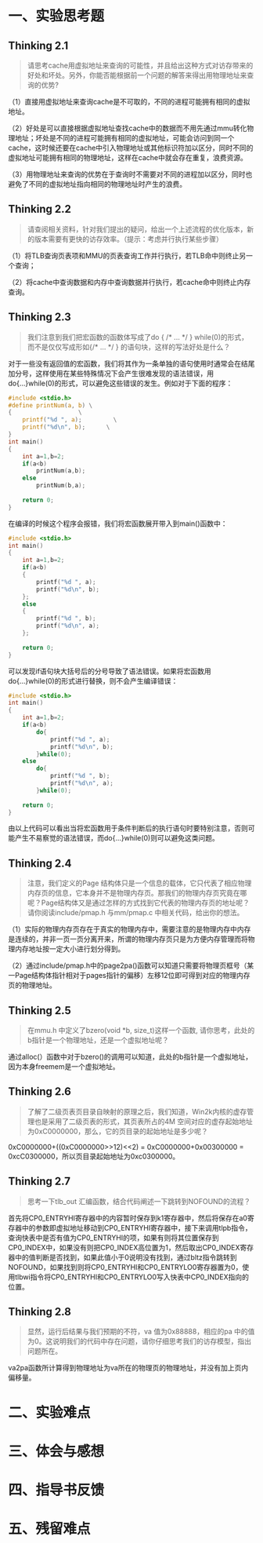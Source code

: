 # 一、实验思考题

## Thinking 2.1

> 请思考cache用虚拟地址来查询的可能性，并且给出这种方式对访存带来的好处和坏处。另外，你能否能根据前一个问题的解答来得出用物理地址来查询的优势?
>

（1）直接用虚拟地址来查询cache是不可取的，不同的进程可能拥有相同的虚拟地址。

（2）好处是可以直接根据虚拟地址查找cache中的数据而不用先通过mmu转化物理地址；坏处是不同的进程可能拥有相同的虚拟地址，可能会访问到同一个cache，这时候还要在cache中引入物理地址或其他标识符加以区分，同时不同的虚拟地址可能拥有相同的物理地址，这样在cache中就会存在重复，浪费资源。

（3）用物理地址来查询的优势在于查询时不需要对不同的进程加以区分，同时也避免了不同的虚拟地址指向相同的物理地址时产生的浪费。

## Thinking 2.2

> 请查阅相关资料，针对我们提出的疑问，给出一个上述流程的优化版本，新的版本需要有更快的访存效率。（提示：考虑并行执行某些步骤）
>

（1）将TLB查询页表项和MMU的页表查询工作并行执行，若TLB命中则终止另一个查询；

（2）将cache中查询数据和内存中查询数据并行执行，若cache命中则终止内存查询。

## Thinking 2.3

> 我们注意到我们把宏函数的函数体写成了do { /* ... \*/ } while(0)的形式，而不是仅仅写成形如{/* ... */ } 的语句块，这样的写法好处是什么？
>

对于一些没有返回值的宏函数，我们将其作为一条单独的语句使用时通常会在结尾加分号，这样使用在某些特殊情况下会产生很难发现的语法错误，用do{...}while(0)的形式，可以避免这些错误的发生。例如对于下面的程序：

```c
#include <stdio.h>
#define printNum(a, b) \
{                   \
    printf("%d ", a);         \
    printf("%d\n", b);      \
}
int main()
{
    int a=1,b=2;
    if(a<b)
        printNum(a,b);
    else
        printNum(b,a);
    
	return 0;
}
```

在编译的时候这个程序会报错，我们将宏函数展开带入到main()函数中：

```c
#include <stdio.h>
int main()
{
    int a=1,b=2;
    if(a<b)
	{                   
    	printf("%d ", a);         
    	printf("%d\n", b);      
	};
    else
    {                   
    	printf("%d ", b);         
    	printf("%d\n", a);      
	};
    
	return 0;
}
```

 可以发现if语句块大括号后的分号导致了语法错误。如果将宏函数用do{...}while(0)的形式进行替换，则不会产生编译错误：

```c
#include <stdio.h>
int main()
{
    int a=1,b=2;
    if(a<b)
		do{                   
    		printf("%d ", a);         
    		printf("%d\n", b);      
		}while(0);
    else
    	do{  
    		printf("%d ", b);         
    		printf("%d\n", a);      
		}while(0);
    
	return 0;
}
```

 由以上代码可以看出当将宏函数用于条件判断后的执行语句时要特别注意，否则可能产生不易察觉的语法错误，而do{...}while(0)则可以避免这类问题。

## Thinking 2.4

>  注意，我们定义的Page 结构体只是一个信息的载体，它只代表了相应物理内存页的信息，它本身并不是物理内存页。那我们的物理内存页究竟在哪呢？Page结构体又是通过怎样的方式找到它代表的物理内存页的地址呢？请你阅读include/pmap.h 与mm/pmap.c 中相关代码，给出你的想法。
>

（1）实际的物理内存页存在于真实的物理内存中，需要注意的是物理内存中内存是连续的，并非一页一页分离开来，所谓的物理内存页只是为方便内存管理而将物理内存地址按一定大小进行划分得到。

（2）通过include/pmap.h中的page2pa()函数可以知道只需要将物理页框号（某一Page结构体指针相对于pages指针的偏移）左移12位即可得到对应的物理内存页的物理地址。

## Thinking 2.5 

> 在mmu.h 中定义了bzero(void *b, size_t)这样一个函数, 请你思考，此处的b指针是一个物理地址，还是一个虚拟地址呢？
>

通过alloc(）函数中对于bzero()的调用可以知道，此处的b指针是一个虚拟地址，因为本身freemem是一个虚拟地址。

## Thinking 2.6

> 了解了二级页表页目录自映射的原理之后，我们知道，Win2k内核的虚存管理也是采用了二级页表的形式，其页表所占的4M 空间对应的虚存起始地址为0xC0000000，那么，它的页目录的起始地址是多少呢？
>

0xC0000000+((0xC0000000>>12)<<2) = 0xC0000000+0x00300000 = 0xcC0300000，所以页目录起始地址为0xc0300000。

## Thinking 2.7

> 思考一下tlb_out 汇编函数，结合代码阐述一下跳转到NOFOUND的流程？

首先将CP0_ENTRYHI寄存器中的内容暂时保存到k1寄存器中，然后将保存在a0寄存器中的参数即虚拟地址移动到CP0_ENTRYHI寄存器中，接下来调用tlpb指令，查询快表中是否有值为CP0_ENTRYHI的项，如果有则将其位置保存到CP0_INDEX中，如果没有则把CP0_INDEX高位置为1，然后取出CP0_INDEX寄存器中的值判断是否找到，如果此值小于0说明没有找到，通过bltz指令跳转到NOFOUND，如果找到则将CP0_ENTRYHI和CP0_ENTRYLO0寄存器置为0，使用tlbwi指令将CP0_ENTRYHI和CP0_ENTRYLO0写入快表中CP0_INDEX指向的位置。

## Thinking 2.8

> 显然，运行后结果与我们预期的不符，va 值为0x88888，相应的pa
> 中的值为0。这说明我们的代码中存在问题，请你仔细思考我们的访存模型，指出
> 问题所在。

va2pa函数所计算得到物理地址为va所在的物理页的物理地址，并没有加上页内偏移量。

# 二、实验难点

# 三、体会与感想

# 四、指导书反馈

# 五、残留难点



 
